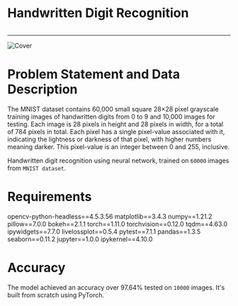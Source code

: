 # Handwritten Digit Recognition
######
---------------------------
![Cover](https://cdn-images-1.medium.com/max/800/1*jlxdirCP5Qre1pcoNC-7JQ.png)

# Problem Statement and Data Description
The MNIST dataset contains 60,000 small square 28×28 pixel grayscale training images of handwritten digits from 0 to 9 and 10,000 images for testing. Each image is 28 pixels in height and 28 pixels in width, for a total of 784 pixels in total. Each pixel has a single pixel-value associated with it, indicating the lightness or darkness of that pixel, with higher numbers meaning darker. This pixel-value is an integer between 0 and 255, inclusive.

Handwritten digit recognition using neural network, trained on `60000` images from `MNIST dataset`.

# Requirements
opencv-python-headless==4.5.3.56
matplotlib==3.4.3
numpy==1.21.2
pillow==7.0.0
bokeh==2.1.1
torch==1.11.0
torchvision==0.12.0
tqdm==4.63.0
ipywidgets==7.7.0
livelossplot==0.5.4
pytest==7.1.1
pandas==1.3.5
seaborn==0.11.2
jupyter==1.0.0
ipykernel==4.10.0

# Accuracy
The model achieved an accuracy over 97.64% tested on `10000` images. It's built from scratch using PyTorch.
